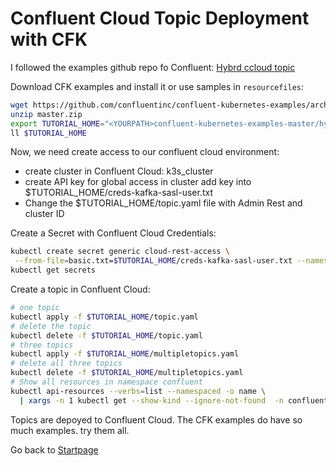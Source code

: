 # Confluent Cloud Topic Deployment with CFK

I followed the examples github repo fo Confluent: [Hybrd ccloud topic](https://github.com/confluentinc/confluent-kubernetes-examples/tree/master/hybrid/ccloud-topic)

Download CFK examples and install it or use samples in `resourcefiles`:
```bash
wget https://github.com/confluentinc/confluent-kubernetes-examples/archive/refs/heads/master.zip
unzip master.zip
export TUTORIAL_HOME="<YOURPATH>confluent-kubernetes-examples-master/hybrid/ccloud-topic"
ll $TUTORIAL_HOME
```

Now, we need create access to our confluent cloud environment:
* create cluster in Confluent Cloud: k3s_cluster
* create API key for global access in cluster add key into $TUTORIAL_HOME/creds-kafka-sasl-user.txt
* Change the $TUTORIAL_HOME/topic.yaml file with Admin Rest and cluster ID

Create a Secret with Confluent Cloud Credentials:
```bash
kubectl create secret generic cloud-rest-access \
 --from-file=basic.txt=$TUTORIAL_HOME/creds-kafka-sasl-user.txt --namespace confluent
kubectl get secrets
```
Create a topic in Confluent Cloud:
```bash
# one topic
kubectl apply -f $TUTORIAL_HOME/topic.yaml
# delete the topic
kubectl delete -f $TUTORIAL_HOME/topic.yaml
# three topics
kubectl apply -f $TUTORIAL_HOME/multipletopics.yaml
# delete all three topics
kubectl delete -f $TUTORIAL_HOME/multipletopics.yaml
# Show all resources in namespace confluent
kubectl api-resources --verbs=list --namespaced -o name \
  | xargs -n 1 kubectl get --show-kind --ignore-not-found  -n confluent kafkatopics.platform.confluent.io
```

Topics are depoyed to Confluent Cloud. 
The CFK examples do have so much examples. try them all.

Go back to [Startpage](README.md)